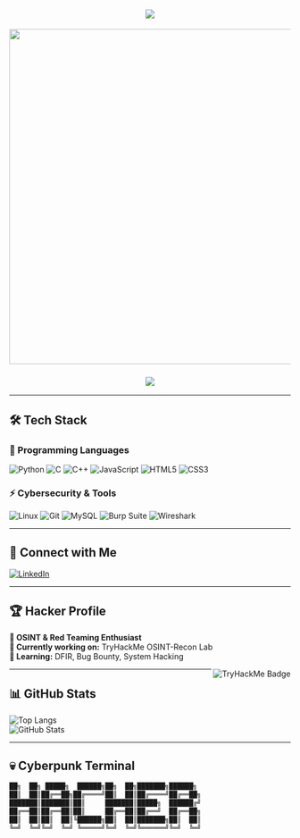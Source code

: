 <h1 align="center">
  <img src="https://readme-typing-svg.herokuapp.com?color=0FF&center=true&vCenter=true&lines=Welcome+to+the+Cyber+Realm;I+am+Drag0nSlay;Cybersecurity+Enthusiast;Hacker+in+the+Shadows&size=22" />
</h1>

<p align="center">
  <img src="https://github.com/Drag0nSlay/Drag0nSlay/blob/main/assets/hacker-man-hacker.gif?raw=true" width="600" />
</p>

<h3 align="center">
  <img src="https://img.shields.io/badge/CYBERPUNK%20HACKER-0FF?style=for-the-badge&logo=matrix&logoColor=black" />
</h3>

---

## 🛠️ **Tech Stack**
### **🚀 Programming Languages**
![Python](https://img.shields.io/badge/Python-0ff?style=for-the-badge&logo=python&logoColor=black)
![C](https://img.shields.io/badge/C-0ff?style=for-the-badge&logo=c&logoColor=black)
![C++](https://img.shields.io/badge/C%2B%2B-0ff?style=for-the-badge&logo=c%2B%2B&logoColor=black)
![JavaScript](https://img.shields.io/badge/JavaScript-0ff?style=for-the-badge&logo=javascript&logoColor=black)
![HTML5](https://img.shields.io/badge/HTML5-0ff?style=for-the-badge&logo=html5&logoColor=black)
![CSS3](https://img.shields.io/badge/CSS3-0ff?style=for-the-badge&logo=css3&logoColor=black)

### **⚡ Cybersecurity & Tools**
![Linux](https://img.shields.io/badge/Linux-0ff?style=for-the-badge&logo=linux&logoColor=black)
![Git](https://img.shields.io/badge/Git-0ff?style=for-the-badge&logo=git&logoColor=black)
![MySQL](https://img.shields.io/badge/MySQL-0ff?style=for-the-badge&logo=mysql&logoColor=black)
![Burp Suite](https://img.shields.io/badge/Burp_Suite-0ff?style=for-the-badge&logo=burp-suite&logoColor=black)
![Wireshark](https://img.shields.io/badge/Wireshark-0ff?style=for-the-badge&logo=wireshark&logoColor=black)

---

## 🔗 **Connect with Me**  
[![LinkedIn](https://img.shields.io/badge/LinkedIn-0ff?style=for-the-badge&logo=linkedin&logoColor=black)](https://www.linkedin.com/in/aman-kothari-995944274)

---

## 🏆 **Hacker Profile**
**👾 OSINT & Red Teaming Enthusiast**  
**🔭 Currently working on:** TryHackMe OSINT-Recon Lab  
**🌱 Learning:** DFIR, Bug Bounty, System Hacking  

<img src="https://tryhackme-badges.s3.amazonaws.com/Drag0nSlay.png" alt="TryHackMe Badge" align="right"/>

---

## 📊 **GitHub Stats**  
![Top Langs](https://github-readme-stats.vercel.app/api/top-langs/?username=Drag0nSlay&layout=compact&theme=tokyonight)  
![GitHub Stats](https://github-readme-stats.vercel.app/api?username=Drag0nSlay&show_icons=true&theme=tokyonight)

---

## **💀 Cyberpunk Terminal**
```bash
██╗  ██╗ █████╗  ██████╗██╗  ██╗███████╗██████╗ 
██║  ██║██╔══██╗██╔════╝██║  ██║██╔════╝██╔══██╗
███████║███████║██║     ███████║█████╗  ██████╔╝
██╔══██║██╔══██║██║     ██╔══██║██╔══╝  ██╔══██╗
██║  ██║██║  ██║╚██████╗██║  ██║███████╗██║  ██║
╚═╝  ╚═╝╚═╝  ╚═╝ ╚═════╝╚═╝  ╚═╝╚══════╝╚═╝  ╚═╝
